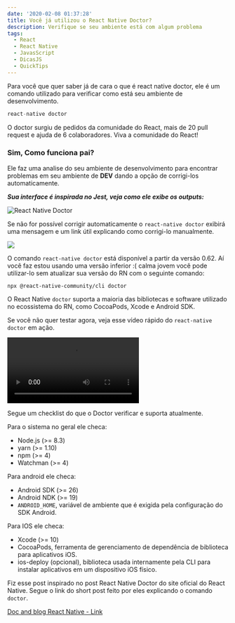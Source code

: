 ```yaml
---
date: '2020-02-08 01:37:28'
title: Você já utilizou o React Native Doctor?
description: Verifique se seu ambiente está com algum problema
tags:
  - React
  - React Native
  - JavasScript
  - DicasJS
  - QuickTips
---
```

Para você que quer saber já de cara o que é react native doctor, ele é um comando utilizado para verificar como está seu ambiente de desenvolvimento.

```javascript
react-native doctor
```

O doctor surgiu de pedidos da comunidade do React, mais de 20 pull request e ajuda de 6 colaboradores. Viva a comunidade do React!

### Sim, Como funciona pai?

Ele faz uma analise do seu ambiente de desenvolvimento para encontrar problemas em seu ambiente de **DEV** dando a opção de corrigi-los automaticamente.

 _**Sua interface é inspirada no Jest, veja como ele exibe os outputs:**_ 

![React Native Doctor](/assets/img/screen-shot-2020-02-08-at-13.21.18.png "Comando React Native doctor em ação")

Se não for possível corrigir automaticamente o `react-native doctor` exibirá uma mensagem e um link útil explicando como corrigi-lo manualmente.

![](/assets/img/screen-shot-2020-02-08-at-13.26.47.png)

O comando `react-native doctor` está disponível a partir da versão 0.62. Aí você faz estou usando uma versão inferior :( calma jovem você pode utilizar-lo sem atualizar sua versão do RN com o seguinte comando:


```
npx @react-native-community/cli doctor
```


O React Native `doctor` suporta a maioria das bibliotecas e software utilizado no ecossistema do RN, como CocoaPods, Xcode e Android SDK.

Se você não quer testar agora, veja esse vídeo rápido do `react-native doctor` em ação.

<video style="max-width: 700px" src="https://facebook.github.io/react-native/img/homepage/DoctorCommand.mp4
" type="video/mp4" controls />

Segue um checklist do que o Doctor verificar e suporta atualmente.

Para o sistema no geral ele checa:
- Node.js (>= 8.3)
- yarn (>= 1.10)
- npm (>= 4)
- Watchman (>= 4)

Para android ele checa:
- Android SDK (>= 26)
- Android NDK (>= 19)
- `ANDROID_HOME`, variável de ambiente que é exigida pela configuração do SDK Android.

Para IOS ele checa:
- Xcode (>= 10)
- CocoaPods, ferramenta de gerenciamento de dependência de biblioteca para aplicativos iOS.
- ios-deploy (opcional), biblioteca usada internamente pela CLI para instalar aplicativos em um dispositivo iOS físico.

Fiz esse post inspirado no post React Native Doctor do site oficial do React Native. Segue o link do short post feito por eles explicando o comando `doctor`.


[Doc and blog React Native - Link](https://facebook.github.io/react-native/blog/2019/11/18/react-native-doctor)
